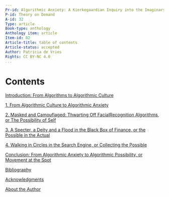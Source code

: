 ```yaml
---
Pr-id: Algorithmic Anxiety: A Kierkegaardian Inquiry into the Imaginary of Possibility
P-id: Theory on Demand
A-id: 32
Type: article
Book-type: anthology
Anthology item: article
Item-id: 02
Article-title: table of contents
Article-status: accepted
Author: Patricia de Vries
Rights: CC BY-NC 4.0
...
```



# Contents

<a href="ch004.xhtml">Introduction: From Algorithms to Algorithmic Culture</a>

<a href="ch005.xhtml">1\.  From Algorithmic Culture to Algorithmic Anxiety</a>

<a href="ch006.xhtml">2\. Masked and Camouflaged: Thwarting Off FacialRecognition Algorithms, or The Possibility of Self</a>

<a href="ch007.xhtml">3\. A Specter, a Deity and a Flood in the Black Box of Finance, or the Possible in the Actual</a>

<a href="ch008.xhtml">4\. Walking in Circles in the Search Engine, or Collecting the Possible</a>

<a href="ch009.xhtml">Conclusion: From Algorithmic Anxiety to Algorithmic Possibility, or Movement at the Spot</a>

<a href="ch010.xhtml">Bibliography</a>

<a href="ch011.xhtml">Acknowledgments</a>

<a href="ch011.xhtml">About the Author</a>
